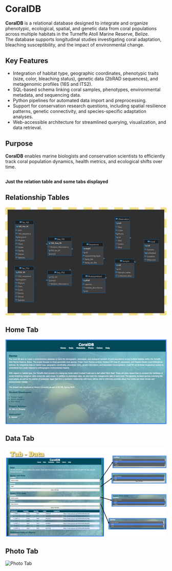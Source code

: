 # CoralDB

**CoralDB** is a relational database designed to integrate and organize phenotypic, ecological, spatial, and genetic data from coral populations across multiple habitats in the Turneffe Atoll Marine Reserve, Belize.  
The database supports longitudinal studies investigating coral adaptation, bleaching susceptibility, and the impact of environmental change.

## Key Features

- Integration of habitat type, geographic coordinates, phenotypic traits (size, color, bleaching status), genetic data (2bRAD sequences), and metagenomic profiles (16S and ITS2).
- SQL-based schema linking coral samples, phenotypes, environmental metadata, and sequencing data.
- Python pipelines for automated data import and preprocessing.
- Support for conservation research questions, including spatial resilience patterns, genetic connectivity, and species-specific adaptation analyses.
- Web-accessible architecture for streamlined querying, visualization, and data retrieval.

## Purpose

**CoralDB** enables marine biologists and conservation scientists to efficiently track coral population dynamics, health metrics, and ecological shifts over time.

##
**Just the relation table and some tabs displayed**

## Relationship Tables
![relations](https://github.com/jacinth360/Coral_DB/blob/main/table_relations.jpg)

## Home Tab
![Home Tab](https://github.com/jacinth360/Coral_DB/blob/main/home.png)

## Data Tab
![Data Tab](https://github.com/jacinth360/Coral_DB/blob/main/data_tab.png)

## Photo Tab
![Photo Tab](https://github.com/jacinth360/Coral_DB/blob/main/photo%20tab.png)
